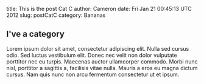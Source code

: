 title: This is the post Cat C
author: Cameron
date: Fri Jan 21 00:45:13 UTC 2012
slug: postCatC
category: Bananas


<h2>I've a category</h2>

Lorem ipsum dolor sit amet, consectetur adipiscing elit. Nulla sed cursus odio. Sed luctus vestibulum elit. Donec nec velit non dolor vulputate porttitor nec eu turpis. Maecenas auctor ullamcorper commodo. Morbi nunc nisl, porttitor a sagittis a, facilisis vitae nulla. Mauris a eros eu magna dictum cursus. Nam quis nunc non arcu fermentum consectetur ut et ipsum.

